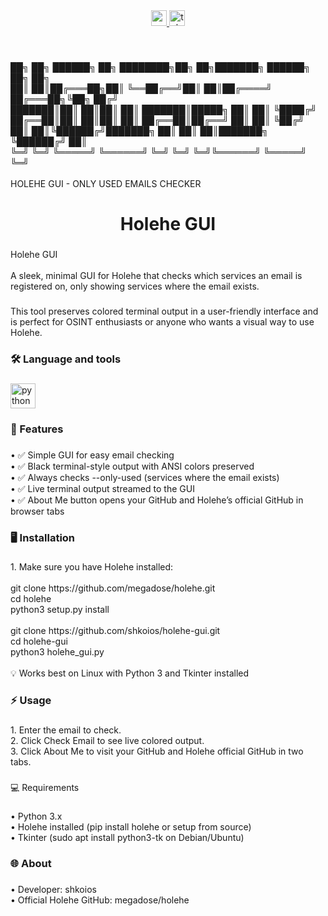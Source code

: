 <div align="center">
  <a href="shkoios00@gmail.com" target="_blank">
    <img src="https://img.shields.io/static/v1?message=Gmail&logo=gmail&label=&color=D14836&logoColor=white&labelColor=&style=for-the-badge" height="25" alt="gmail logo"  />
  </a>
  <a href="@palepa1n" target="_blank">
    <img src="https://img.shields.io/static/v1?message=Telegram&logo=telegram&label=&color=2CA5E0&logoColor=white&labelColor=&style=for-the-badge" height="25" alt="telegram logo"  />
  </a>
</div>

###

<br clear="both">

<p align="left">██╗  ██╗ ██████╗ ██╗     ████████╗██╗  ██╗███████╗     ██████╗ ██╗   ██╗<br>██║  ██║██╔═══██╗██║     ╚══██╔══╝██║  ██║██╔════╝    ██╔═══██╗╚██╗ ██╔╝<br>███████║██║   ██║██║        ██║   ███████║█████╗      ██║   ██║ ╚████╔╝ <br>██╔══██║██║   ██║██║        ██║   ██╔══██║██╔══╝      ██║   ██║  ╚██╔╝  <br>██║  ██║╚██████╔╝███████╗   ██║   ██║  ██║███████╗    ╚██████╔╝   ██║   <br>╚═╝  ╚═╝ ╚═════╝ ╚══════╝   ╚═╝   ╚═╝  ╚═╝╚══════╝     ╚═════╝    ╚═╝   <br>                                                                           <br>                   HOLEHE GUI - ONLY USED EMAILS CHECKER</p>

###

<h1 align="center">Holehe GUI</h1>

###

<p align="left">Holehe GUI<br><br>A sleek, minimal GUI for Holehe that checks which services an email is registered on, only showing services where the email exists.</p>

###

<p align="left">This tool preserves colored terminal output in a user-friendly interface and is perfect for OSINT enthusiasts or anyone who wants a visual way to use Holehe.</p>

###

<h3 align="left">🛠 Language and tools</h3>

###

<div align="left">
  <img src="https://cdn.jsdelivr.net/gh/devicons/devicon/icons/python/python-original.svg" height="40" alt="python logo"  />
</div>

###

<h3 align="left">🔹 Features</h3>

###

<p align="left">• ✅ Simple GUI for easy email checking<br> • ✅ Black terminal-style output with ANSI colors preserved<br> • ✅ Always checks --only-used (services where the email exists)<br> • ✅ Live terminal output streamed to the GUI<br> • ✅ About Me button opens your GitHub and Holehe’s official GitHub in browser tabs</p>

###

<h3 align="left">🖥 Installation</h3>

###

<p align="left">1. Make sure you have Holehe installed:<br><br>git clone https://github.com/megadose/holehe.git<br>cd holehe<br>python3 setup.py install<br><br>git clone https://github.com/shkoios/holehe-gui.git<br>cd holehe-gui<br>python3 holehe_gui.py<br><br>💡 Works best on Linux with Python 3 and Tkinter installed</p>

###

<h3 align="left">⚡ Usage</h3>

###

<p align="left">1. Enter the email to check.<br> 2. Click Check Email to see live colored output.<br> 3. Click About Me to visit your GitHub and Holehe official GitHub in two tabs.</p>

###

<p align="left">💻 Requirements</p>

###

<p align="left">• Python 3.x<br> • Holehe installed (pip install holehe or setup from source)<br> • Tkinter (sudo apt install python3-tk on Debian/Ubuntu)</p>

###

<h3 align="left">🌐 About</h3>

###

<p align="left">• Developer: shkoios<br> • Official Holehe GitHub: megadose/holehe</p>

###

